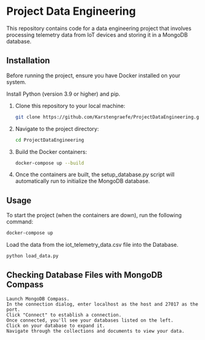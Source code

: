 # Project Data Engineering

This repository contains code for a data engineering project that involves processing telemetry data from IoT devices and storing it in a MongoDB database.

## Installation

Before running the project, ensure you have Docker installed on your system.

Install Python (version 3.9 or higher) and pip.


1. Clone this repository to your local machine:

    ```bash
    git clone https://github.com/Karstengraefe/ProjectDataEngineering.git
    ```

2. Navigate to the project directory:

    ```bash
    cd ProjectDataEngineering
    ```

3. Build the Docker containers:

    ```bash
    docker-compose up --build
    ```

4. Once the containers are built, the setup_database.py script will automatically run to initialize the MongoDB database.

## Usage

To start the project (when the containers are down), run the following command:

```bash
docker-compose up
```

Load the data from the iot_telemetry_data.csv file into the Database.

```bash
python load_data.py
```

## Checking Database Files with MongoDB Compass


    Launch MongoDB Compass.
    In the connection dialog, enter localhost as the host and 27017 as the port.
    Click "Connect" to establish a connection.
    Once connected, you'll see your databases listed on the left.
    Click on your database to expand it.
    Navigate through the collections and documents to view your data.

